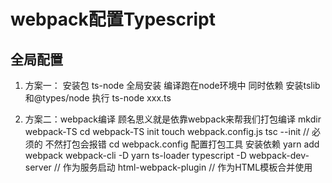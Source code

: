 # webpack配置Typescript
## 全局配置
1. 方案一： 安装包 ts-node  全局安装
  编译跑在node环境中
 同时依赖 安装tslib 和@types/node
 执行 ts-node xxx.ts

1. 方案二：webpack编译
 顾名思义就是依靠webpack来帮我们打包编译
 mkdir webpack-TS
 cd webpack-TS 
 init
 touch webpack.config.js
 tsc --init // 必须的 不然打包会报错
 cd webpack.config 配置打包工具
 安装依赖 
 yarn add webpack webpack-cli -D
 yarn ts-loader typescript -D
 webpack-dev-server // 作为服务启动
 html-webpack-plugin // 作为HTML模板合并使用




 